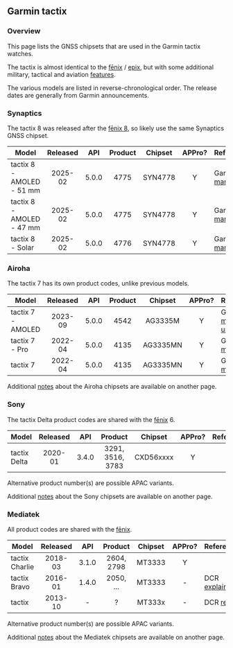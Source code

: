 ## Garmin tactix

### Overview

This page lists the GNSS chipsets that are used in the Garmin tactix watches.

The tactix is almost identical to the [fēnix](fenix.md) / [epix](epix.md), but with some additional military, tactical and aviation [features](https://www.garmin.com/en-GB/compare/?compareProduct=865945&compareProduct=802703).

The various models are listed in reverse-chronological order. The release dates are generally from Garmin announcements.



### Synaptics

The tactix 8 was released after the [fēnix 8](fenix.md), so likely use the same Synaptics GNSS chipset.

| Model                       | Released   | API | Product | Chipset | APPro? | References |
| --------------------------- | :--------: | :--------: | :--------: | :--------: | :--------: | -------- |
| tactix 8 - AMOLED - 51 mm | 2025-02 | 5.0.0 | 4775 | SYN4778 | Y | Garmin [manual](https://www8.garmin.com/manuals/webhelp/GUID-EA668398-46E4-42E4-8163-12F6CB299F0E/EN-US/GUID-9AC5D40D-5CCE-4D21-B8C2-10A04B25E152.html) |
| tactix 8 - AMOLED - 47 mm | 2025-02 | 5.0.0 | 4775 | SYN4778 | Y | Garmin [manual](https://www8.garmin.com/manuals/webhelp/GUID-EA668398-46E4-42E4-8163-12F6CB299F0E/EN-US/GUID-9AC5D40D-5CCE-4D21-B8C2-10A04B25E152.html) |
| tactix 8 - Solar | 2025-02 | 5.0.0 | 4776 | SYN4778 | Y | Garmin [manual](https://www8.garmin.com/manuals/webhelp/GUID-EA668398-46E4-42E4-8163-12F6CB299F0E/EN-US/GUID-9AC5D40D-5CCE-4D21-B8C2-10A04B25E152.html) |



### Airoha

The tactix 7 has its own product codes, unlike previous models.

| Model                       | Released   | API | Product | Chipset | APPro? | References |
| --------------------------- | :--------: | :--------: | :--------: | :--------: | :--------: | -------- |
| tactix 7 - AMOLED | 2023-09 | 5.0.0 | 4542 | AG3335M | Y | Garmin [manual](https://www8.garmin.com/manuals/webhelp/GUID-AC520B63-3C82-4266-90F6-6E9F22D5F76E/EN-US/GUID-9AC5D40D-5CCE-4D21-B8C2-10A04B25E152.html) + [unveiling](https://www.garmin.com/en-US/newsroom/press-release/outdoor/garmin-unveils-tactix-7-amoled-edition-mission-ready-in-the-brightest-day-or-darkest-night/) |
| tactix 7 - Pro | 2022-04 | 5.0.0 | 4135 | AG3335MN | Y | Garmin [manual](https://www8.garmin.com/manuals/webhelp/GUID-AC520B63-3C82-4266-90F6-6E9F22D5F76E/EN-US/GUID-9AC5D40D-5CCE-4D21-B8C2-10A04B25E152.html) |
| tactix 7                  | 2022-04 | 5.0.0 | 4135 | AG3335MN | Y | Garmin [manual](https://www8.garmin.com/manuals/webhelp/GUID-AC520B63-3C82-4266-90F6-6E9F22D5F76E/EN-US/GUID-9AC5D40D-5CCE-4D21-B8C2-10A04B25E152.html) |

Additional [notes](../../../chipsets/airoha/devices.md) about the Airoha chipsets are available on another page.



### Sony

The tactix Delta product codes are shared with the [fēnix](fenix.md) 6.

| Model                       | Released   | API | Product | Chipset | APPro? | References |
| --------------------------- | :--------: | :--------: | :--------: | :--------: | :--------: | -------- |
| tactix Delta            | 2020-01  | 3.4.0 | 3291, 3516, 3783 | CXD56xxxx | Y |            |

Alternative product number(s) are possible APAC variants.

Additional [notes](../../../chipsets/sony/devices.md) about the Sony chipsets are available on another page.



### Mediatek

All product codes are shared with the [fēnix](fenix.md).

| Model                       | Released   | API | Product | Chipset | APPro? | References |
| --------------------------- | :--------: | :--------: | :--------: | :--------: | :--------: | -------- |
| tactix Charlie | 2018-03  | 3.1.0 | 2604, 2798 | MT3333  | Y |                                                              |
| tactix Bravo   | 2016-01  | 1.4.0 | 2050, ... | MT3333  | - | DCR [explainer](https://www.dcrainmaker.com/2016/01/garmins-tactix-bravo.html) |
| tactix         | 2013-10  | -     | ? | MT333x  | - | DCR [review](https://www.dcrainmaker.com/2013/10/garmin-tactix-review.html) |

Alternative product number(s) are possible APAC variants.

Additional [notes](../../../chipsets/mediatek/devices.md) about the Mediatek chipsets are available on another page.

